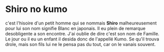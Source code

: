 # Shiro no kumo

c'est l'hisoire d'un petit homme qui se nommais **Shiro** malheureusement pour lui son nom signifie Blanc en japonais. Il eu plein de remarque desobligente a son encontre. J'ai oublie de dire c'est son nom de Famille. Le jour ou il eu un enfant il desida donc de l'appellé Kumo. Se qu'il trouva drole, mais son fils lui ne le pensa pas du tout, car on le vanais souvent. 
